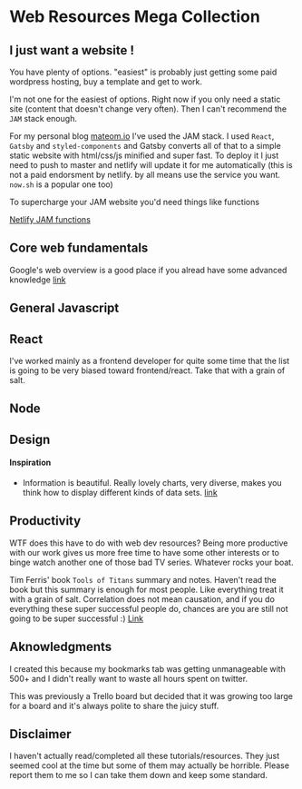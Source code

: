 # Web Resources Mega Collection



## I just want a website !

You have plenty of options. "easiest" is probably just getting some paid wordpress hosting, buy a template and get to work.

I'm not one for the easiest of options. Right now if you only need a static site (content that doesn't change very often). Then I can't recommend the `JAM` stack enough.

For my personal blog [mateom.io](https://mateom.io) I've used the JAM stack. I used `React`, `Gatsby` and `styled-components` and Gatsby converts all of that to a simple static website with html/css/js minified and super fast. To deploy it I just need to push to master and netlify will update it for me automatically (this is not a paid endorsment by netlify. by all means use the service you want. `now.sh` is a popular one too)

To supercharge your JAM website you'd need things like functions

[Netlify JAM functions](https://www.netlify.com/tags/functions/)


## Core web fundamentals

Google's web overview is a good place if you alread have some advanced knowledge [link](https://developers.google.com/web/fundamentals/architecture/app-shell)


## General Javascript



## React

I've worked mainly as a frontend developer for quite some time that the list is going to be very biased toward frontend/react. Take that with a grain of salt. 



## Node


## Design 


#### Inspiration

- Information is beautiful. Really lovely charts, very diverse, makes you think how to display different kinds of data sets. [link](https://informationisbeautiful.net/)





## Productivity

WTF does this have to do with web dev resources? Being more productive with our work gives us more free time to have some other interests or to binge watch another one of those bad TV series. Whatever rocks your boat.

Tim Ferris' book `Tools of Titans` summary and notes. Haven't read the book but this summary is enough for most people. Like everything treat it with a grain of salt. Correlation does not mean causation, and if you do everything these super successful people do, chances are you are still not going to be super successful :) [Link](https://www.toomas.net/2017/01/19/the-ultimate-tim-ferriss-tools-of-titans-book-summary-notes-review/)









## Aknowledgments

I created this because my bookmarks tab was getting unmanageable with 500+ and I didn't really want to waste all hours spent on twitter.

This was previously a Trello board but decided that it was growing too large for a board and it's always polite to share the juicy stuff. 

## Disclaimer

I haven't actually read/completed all these tutorials/resources. They just seemed cool at the time but some of them may actually be horrible. Please report them to me so I can take them down and keep some standard.
